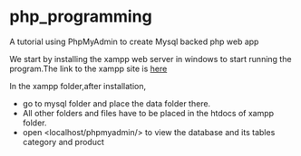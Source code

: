 # php_programming
A tutorial using PhpMyAdmin to create Mysql backed php web app

We start by installing the xampp web server in windows to start running the program.The link to the xampp site is [here](https://www.apachefriends.org/index.html)

In the xampp folder,after installation,
+ go to mysql folder and place the data folder there.
+ All other folders and files have to be placed in the htdocs of xampp folder. 
+ open <localhost/phpmyadmin/> to view the database and its tables category and product
